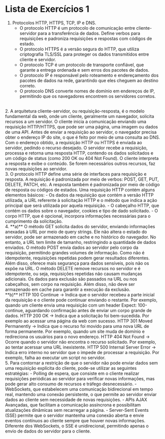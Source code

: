 # Lista de Exercícios 1

1. Protocolos HTTP, HTTPS, TCP, IP e DNS.
    - O protocolo HTTP é um protocolo de comunicação entre cliente-servidor para a transferência de dados. Define verbos para requisições e padroniza requisições e respostas com códigos de estado.
    - O protocolo HTTPS é a versão segura do HTTP, que utiliza criptografia TLS/SSL para proteger os dados transmitidos entre cliente e servidor.
    - O protocolo TCP é um protocolo de transporte confiável, que garante a entrega ordenada e sem erros dos pacotes de dados​. 
    - O protocolo IP é responsável pelo roteamento e endereçamento dos pacotes de dados na rede, garantindo que eles cheguem ao destino correto.
    - O protocolo DNS converte nomes de domínio em endereços de IP, permitindo que os navegadores encontrem os servidores corretos.
<br>
2. A arquitetura cliente-servidor, ou requisição-resposta, é o modelo fundamental da web, onde  um cliente, geralmente um navegador, solicita recursos a um servidor.
    O cliente inicia a comunicação enviando uma requisição HTTP/HTTPS, que pode ser uma página, uma imagem ou dados de uma API. Antes de enviar a requisição ao servidor, o navegador precisa obter o endereço IP do site, o que é feito por meio de uma consulta ao DNS. Com o endereço obtido, a requisição HTTP ou HTTPS é enviada ao servidor, pedindo o recurso desejado.
    O servidor recebe a requisição, processa e retorna uma resposta HTTP, contendo os dados solicitados e um código de status (como 200 OK ou 404 Not Found).
    O cliente interpreta a resposta e exibe o conteúdo. Se forem necessários outros recursos, faz novas requisições ao servidor.
<br>
3. O protocolo HTTP define uma série de interfaces para requisição e resposta. A requisição é padronizada por meio de verbos: POST, GET, PUT, DELETE, PATCH, etc. A resposta também é padronizada por meio de código de resposta ou códigos de estados.
    Uma requisição HTTP contém alguns elementos básicos:
    -  Os dados da requisição que contém a versão HTTP utilizada, a URL referente à solicitação HTTP e o método que indica a ação principal que será utilizada por aquela requisição. 
    - O cabeçalho HTTP, que contém os dados sobre o navegador, cookies e tipo de dado solicitado.
    - O corpo HTTP, que é opcional, incorpora informações necessárias para o cumprimento da solicitação.
<br>
4. 
    **a)** O método GET solicita dados do servidor, enviando informações anexadas à URL por meio de query strings. Ele não altera o estado do servidor, pode ser armazenado em cache e no histórico do navegador. No entanto, a URL tem limite de tamanho, restringindo a quantidade de dados enviados.
    O método POST envia dados ao servidor pelo corpo da requisição, permitindo grandes volumes de informação. Como não é idempotente, requisições repetidas podem gerar resultados diferentes. Além disso, oferece mais segurança para dados sensíveis, pois não os expõe na URL.
    O método DELETE remove recursos no servidor e é idempotente, ou seja, requisições repetidas não causam mudanças adicionais. Os dados para exclusão são passados na URL ou nos cabeçalhos, sem corpo na requisição. Além disso, não deve ser armazenado em cache para garantir a execução da exclusão.
    <br>
    **b)** HTTP 100 Continue -> Indica que o servidor recebeu a parte inicial da requisição e o cliente pode continuar enviando o restante. Por exemplo, quando um cliente envia uma requisição com um header Expect: 100-continue, aguardando confirmação antes de enviar um corpo grande de dados.
    HTTP 200 OK -> Indica que a solicitação foi bem-sucedida. Por exemplo ao acessar uma página da web com sucesso.
    HTTP 301 Moved Permanently -> Indica que o recurso foi movido para uma nova URL de forma permanente. Por exemplo, quando um site muda de domínio e redireciona os usuários para o novo endereço.
    HTTP 404 Not Found -> Ocorre quando o servidor não encontra o recurso solicitado. Por exemplo, ao tentar acerssar uma URL inexistente.
    HTTP 500 Internal Server Error -> Indica erro interno no servidor que o impede de processar a requisição. Por exemplo, falha ao executar um script no servidor.
<br>
5.  Para contornar a restrição de que o servidor não pode enviar dados sem uma requisição explícita do cliente, pode-se utilizar as seguintes estratégias:
    - Polling de espera, que consiste em o cliente realizar requisições periódicas ao servidor para verificar novas informações, mas pode gerar alto consumo de recursos e tráfego desnecessário. 
    - WebSockets, que estabelecem uma comunicação bidirecional em tempo real, mantendo uma conexão persistente, o que permite ao servidor enviar dados ao cliente sem necessidade de novas requisições. 
    - APIs AJAX Avançadas, que facilitam a comunicação assíncrona e possibilitam atualizações dinâmicas sem recarregar a página. 
    - Server-Sent Events (SSE) permite que o servidor mantenha uma conexão aberta e envie eventos contínuos ao cliente sempre que houver novas informações. Diferente dos WebSockets, o SSE é unidirecional, permitindo apenas o envio de dados do servidor para o cliente.
    